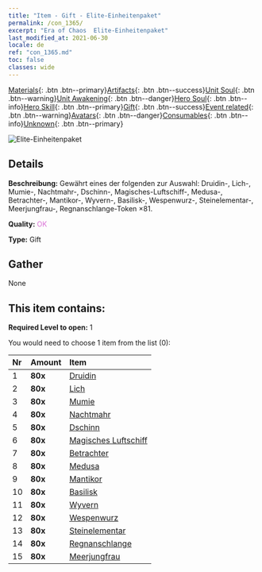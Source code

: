 ```yaml
---
title: "Item - Gift - Elite-Einheitenpaket"
permalink: /con_1365/
excerpt: "Era of Chaos  Elite-Einheitenpaket"
last_modified_at: 2021-06-30
locale: de
ref: "con_1365.md"
toc: false
classes: wide
---
```

 [Materials](/ItemsDE/){: .btn .btn--primary}[Artifacts](/ItemsDE/Artifacts/){: .btn .btn--success}[Unit Soul](/ItemsDE/UnitSoul/){: .btn .btn--warning}[Unit Awakening](/ItemsDE/UnitAwakening/){: .btn .btn--danger}[Hero Soul](/ItemsDE/HeroSoul/){: .btn .btn--info}[Hero Skill](/ItemsDE/HeroSkill/){: .btn .btn--primary}[Gift](/ItemsDE/Gift/){: .btn .btn--success}[Event related](/ItemsDE/Events/){: .btn .btn--warning}[Avatars](/ItemsDE/Avatars/){: .btn .btn--danger}[Consumables](/ItemsDE/Consumables/){: .btn .btn--info}[Unknown](/ItemsDE/Unknown/){: .btn .btn--primary}

 ![Elite-Einheitenpaket](/images/t/i_907054.png)

## Details
 **Beschreibung:** Gewährt eines der folgenden zur Auswahl: Druidin-, Lich-, Mumie-, Nachtmahr-, Dschinn-, Magisches-Luftschiff-, Medusa-, Betrachter-, Mantikor-, Wyvern-, Basilisk-, Wespenwurz-, Steinelementar-, Meerjungfrau-, Regnanschlange-Token ×81.

 **Quality:** <span style="color: #DA70D6">OK</span>

 **Type:** Gift

## Gather

  None

## This item contains:

 **Required Level to open:** 1

 You would need to choose 1 item from the list (0):

  | Nr | Amount |     Item    |
  |:---|:-------|:------------|
  | 1 |  **80x** | [Druidin](/ItemsDE/unt_206/) |  | 
  | 2 |  **80x** | [Lich](/ItemsDE/unt_212/) |  | 
  | 3 |  **80x** | [Mumie](/ItemsDE/unt_215/) |  | 
  | 4 |  **80x** | [Nachtmahr](/ItemsDE/unt_233/) |  | 
  | 5 |  **80x** | [Dschinn](/ItemsDE/unt_239/) |  | 
  | 6 |  **80x** | [Magisches Luftschiff](/ItemsDE/unt_242/) |  | 
  | 7 |  **80x** | [Betrachter](/ItemsDE/unt_246/) |  | 
  | 8 |  **80x** | [Medusa](/ItemsDE/unt_247/) |  | 
  | 9 |  **80x** | [Mantikor](/ItemsDE/unt_249/) |  | 
  | 10 |  **80x** | [Basilisk](/ItemsDE/unt_256/) |  | 
  | 11 |  **80x** | [Wyvern](/ItemsDE/unt_258/) |  | 
  | 12 |  **80x** | [Wespenwurz](/ItemsDE/unt_260/) |  | 
  | 13 |  **80x** | [Steinelementar](/ItemsDE/unt_266/) |  | 
  | 14 |  **80x** | [Regnanschlange](/ItemsDE/unt_276/) |  | 
  | 15 |  **80x** | [Meerjungfrau](/ItemsDE/unt_277/) |  | 
